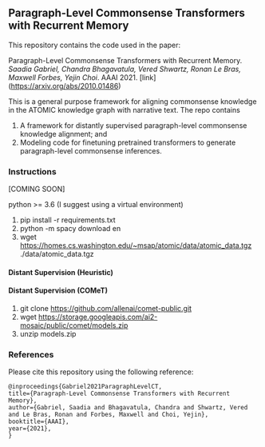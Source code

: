 ## Paragraph-Level Commonsense Transformers with Recurrent Memory 

This repository contains the code used in the paper:

Paragraph-Level Commonsense Transformers with Recurrent Memory. *Saadia Gabriel, Chandra Bhagavatula, Vered Shwartz, Ronan Le Bras, Maxwell Forbes, Yejin Choi*. AAAI 2021. [link] (https://arxiv.org/abs/2010.01486)

This is a general purpose framework for aligning commonsense knowledge in the ATOMIC knowledge graph with narrative text. The repo contains 

1) A framework for distantly supervised paragraph-level commonsense knowledge alignment; and 
2) Modeling code for finetuning pretrained transformers to generate paragraph-level commonsense inferences. 

### Instructions 

[COMING SOON] 

python >= 3.6  (I suggest using a virtual environment) 

1. pip install -r requirements.txt 
2. python -m spacy download en
3. wget https://homes.cs.washington.edu/~msap/atomic/data/atomic_data.tgz ./data/atomic_data.tgz 

#### Distant Supervision (Heuristic) 

#### Distant Supervision (COMeT) 

1. git clone https://github.com/allenai/comet-public.git
2. wget https://storage.googleapis.com/ai2-mosaic/public/comet/models.zip
3. unzip models.zip 

### References 

Please cite this repository using the following reference:

```
@inproceedings{Gabriel2021ParagraphLevelCT,
title={Paragraph-Level Commonsense Transformers with Recurrent Memory},
author={Gabriel, Saadia and Bhagavatula, Chandra and Shwartz, Vered and Le Bras, Ronan and Forbes, Maxwell and Choi, Yejin},
booktitle={AAAI},
year={2021},
}
```
